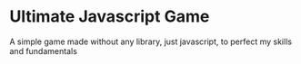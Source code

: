 # Ultimate Javascript Game

A simple game made without any library, just javascript, to perfect my skills and fundamentals
